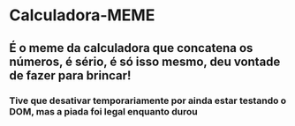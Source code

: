 # Calculadora-MEME
## É o meme da calculadora que concatena os números, é sério, é só isso mesmo, deu vontade de fazer para brincar!

### Tive que desativar temporariamente por ainda estar testando o DOM, mas a piada foi legal enquanto durou
